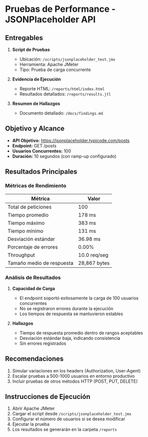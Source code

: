 # Pruebas de Performance - JSONPlaceholder API

## Entregables
1. **Script de Pruebas**
   - Ubicación: `/scripts/jsonplaceholder_test.jmx`
   - Herramienta: Apache JMeter
   - Tipo: Prueba de carga concurrente

2. **Evidencia de Ejecución**
   - Reporte HTML: `/reports/html/index.html`
   - Resultados detallados: `/reports/results.jtl`

3. **Resumen de Hallazgos**
   - Documento detallado: `/docs/findings.md`

## Objetivo y Alcance
- **API Objetivo:** https://jsonplaceholder.typicode.com/posts
- **Endpoint:** GET /posts
- **Usuarios Concurrentes:** 100
- **Duración:** 10 segundos (con ramp-up configurado)

## Resultados Principales
### Métricas de Rendimiento
| Métrica | Valor |
|---------|-------|
| Total de peticiones | 100 |
| Tiempo promedio | 178 ms |
| Tiempo máximo | 383 ms |
| Tiempo mínimo | 131 ms |
| Desviación estándar | 36.98 ms |
| Porcentaje de errores | 0.00% |
| Throughput | 10.0 req/seg |
| Tamaño medio de respuesta | 28,867 bytes |

### Análisis de Resultados
1. **Capacidad de Carga**
   - El endpoint soportó exitosamente la carga de 100 usuarios concurrentes
   - No se registraron errores durante la ejecución
   - Los tiempos de respuesta se mantuvieron estables

2. **Hallazgos**
   - Tiempo de respuesta promedio dentro de rangos aceptables
   - Desviación estándar baja, indicando consistencia
   - Sin errores registrados

## Recomendaciones
1. Simular variaciones en los headers (Authorization, User-Agent)
2. Escalar pruebas a 500-1000 usuarios en entorno productivo
3. Incluir pruebas de otros métodos HTTP (POST, PUT, DELETE)

## Instrucciones de Ejecución
1. Abrir Apache JMeter
2. Cargar el script desde `/scripts/jsonplaceholder_test.jmx`
3. Configurar el número de usuarios si se desea modificar
4. Ejecutar la prueba
5. Los resultados se generarán en la carpeta `/reports`


